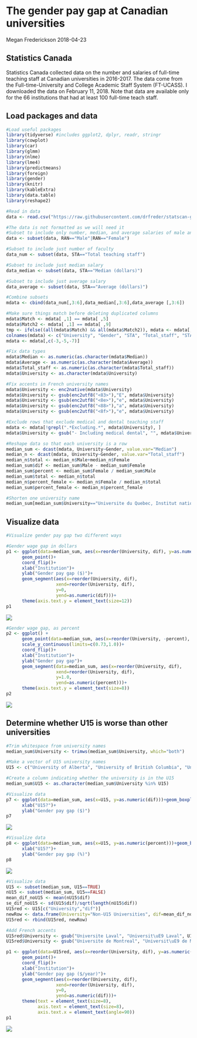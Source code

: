 The gender pay gap at Canadian universities
================
Megan Frederickson
2018-04-23

Statistics Canada
-----------------

Statistics Canada collected data on the number and salaries of full-time teaching staff at Canadian universities in 2016-2017. The data come from the Full-time-University and College Academic Staff System (FT-UCASS). I downloaded the data on February 11, 2018. Note that data are available only for the 66 institutions that had at least 100 full-time teach staff.

Load packages and data
----------------------

``` r
#Load useful packages
library(tidyverse) #includes ggplot2, dplyr, readr, stringr
library(cowplot)
library(car)
library(glmm)
library(nlme)
library(lme4)
library(predictmeans)
library(foreign)
library(gender)
library(knitr)
library(kableExtra)
library(data.table)
library(reshape2)

#Read in data
data <- read.csv("https://raw.githubusercontent.com/drfreder/statscan-gender/master/statscan_11feb2018.csv")

#The data is not formatted as we will need it
#Subset to include only number, median, and average salaries of male and female faculty
data <- subset(data, RAN=="Male"|RAN=="Female")

#Subset to include just number of faculty
data_num <- subset(data, STA=="Total teaching staff")

#Subset to include just median salary
data_median <- subset(data, STA=="Median (dollars)")

#Subset to include just average salary
data_average <- subset(data, STA=="Average (dollars)")

#Combine subsets
mdata <- cbind(data_num[,3:6],data_median[,3:6],data_average [,3:6])

#Make sure things match before deleting duplicated columns
mdata$Match <- mdata[ ,1] == mdata[ ,5]
mdata$Match2 <- mdata[ ,1] == mdata[ ,9]
tmp <- ifelse((all(mdata$Match) && all(mdata$Match2)), mdata <- mdata[,c(-5,-6, -9,-10, -13,-14)], FALSE)
colnames(mdata) <- c("University", "Gender", "STA", "Total_staff", "STA.1", "Median", "STA.2", "Average")
mdata <- mdata[,c(-3,-5,-7)]

#Fix data types
mdata$Median <- as.numeric(as.character(mdata$Median))
mdata$Average <- as.numeric(as.character(mdata$Average))
mdata$Total_staff <- as.numeric(as.character(mdata$Total_staff))
mdata$University <- as.character(mdata$University)

#Fix accents in French university names
mdata$University <- enc2native(mdata$University)
mdata$University <- gsub(enc2utf8("<83>"),"E", mdata$University)
mdata$University <- gsub(enc2utf8("<8e>"),"e", mdata$University)
mdata$University <- gsub(enc2utf8("<88>"),"a", mdata$University)
mdata$University <- gsub(enc2utf8("<8f>"),"e", mdata$University)

#Exclude rows that exclude medical and dental teaching staff
mdata <- mdata[!grepl(".*Excluding.*", mdata$University), ]
mdata$University <- gsub("- Including medical dental", "", mdata$University)

#Reshape data so that each university is a row
median_sum <- dcast(mdata, University~Gender, value.var="Median")
median_n <- dcast(mdata, University~Gender, value.var="Total_staff")
median_n$total <- median_n$Male+median_n$Female
median_sum$dif <- median_sum$Male - median_sum$Female
median_sum$percent <- median_sum$Female / median_sum$Male
median_sum$total <- median_n$total
median_n$percent_female <- median_n$Female / median_n$total
median_sum$percent_female <- median_n$percent_female

#Shorten one university name
median_sum[median_sum$University=="Universite du Quebec, Institut national de la recherche scientifique", "University"] <- "Universite du Quebec, INRS"
```

Visualize data
--------------

``` r
#Visualize gender pay gap two different ways

#Gender wage gap in dollars
p1 <- ggplot(data=median_sum, aes(x=reorder(University, dif), y=as.numeric(dif)))+
      geom_point()+
      coord_flip()+
      xlab("Institution")+
      ylab("Gender pay gap ($)")+
      geom_segment(aes(x=reorder(University, dif),
                   xend=reorder(University, dif), 
                   y=0, 
                   yend=as.numeric(dif)))+
      theme(axis.text.y = element_text(size=12))
p1
```

![](statscan_files/figure-markdown_github/Visualize%20data-1.png)

``` r
#Gender wage gap, as percent 
p2 <- ggplot() +
      geom_point(data=median_sum, aes(x=reorder(University, -percent), y=as.numeric(percent)))+
      scale_y_continuous(limits=c(0.73,1.0))+
      coord_flip()+
      xlab("Institution")+
      ylab("Gender pay gap")+
      geom_segment(data=median_sum, aes(x=reorder(University, dif),
                   xend=reorder(University, dif), 
                   y=1.0, 
                   yend=as.numeric(percent)))+
      theme(axis.text.y = element_text(size=8))
p2
```

![](statscan_files/figure-markdown_github/Visualize%20data-2.png)

Determine whether U15 is worse than other universities
------------------------------------------------------

``` r
#Trim whitespace from university names
median_sum$University <- trimws(median_sum$University, which="both")

#Make a vector of U15 university names
U15 <- c("University of Alberta", "University of British Columbia", "University of Calgary", "Dalhousie University", "Universite Laval", "University of Manitoba","McGill University", "McMaster University", "Universite de Montreal", "University of Ottawa", "Queen's University", "University of Saskatchewan", "University of Toronto", "University of Waterloo","University of Western Ontario")

#Create a column indicating whether the university is in the U15
median_sum$U15 <- as.character(median_sum$University %in% U15)

#Visualize data
p7 <- ggplot(data=median_sum, aes(x=U15, y=as.numeric(dif)))+geom_boxplot(fill="grey")+
      xlab("U15?")+
      ylab("Gender pay gap ($)")
p7
```

![](statscan_files/figure-markdown_github/U15-1.png)

``` r
#Visualize data
p8 <- ggplot(data=median_sum, aes(x=U15, y=as.numeric(percent)))+geom_boxplot(fill="grey")+
      xlab("U15?")+
      ylab("Gender pay gap (%)")
p8
```

![](statscan_files/figure-markdown_github/U15-2.png)

``` r
#Visualize data
U15 <- subset(median_sum, U15==TRUE)
nU15 <- subset(median_sum, U15==FALSE)
mean_dif_noU15 <- mean(nU15$dif)
se_dif_noU15 <- sd(U15$dif)/sqrt(length(nU15$dif))
U15red <- U15[c("University","dif")]
newRow <- data.frame(University="Non-U15 Universities", dif=mean_dif_noU15)
U15red <- rbind(U15red, newRow)

#Add French accents
U15red$University <- gsub("Universite Laval", "Universit\uE9 Laval", U15red$University)
U15red$University <- gsub("Universite de Montreal", "Universit\uE9 de Montr\u{E9}al", U15red$University)

p1 <- ggplot(data=U15red, aes(x=reorder(University, dif), y=as.numeric(dif)))+
      geom_point()+
      coord_flip()+
      xlab("Institution")+
      ylab("Gender pay gap ($/year)")+
      geom_segment(aes(x=reorder(University, dif),
                   xend=reorder(University, dif), 
                   y=0, 
                   yend=as.numeric(dif)))+
      theme(text = element_text(size=8),
            axis.text = element_text(size=8),
            axis.text.x = element_text(angle=90))
p1
```

![](statscan_files/figure-markdown_github/U15-3.png)
